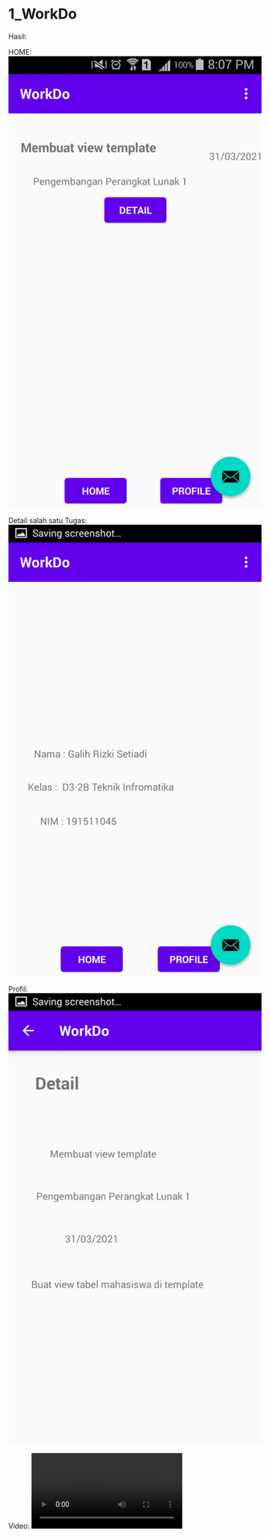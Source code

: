 # 1_WorkDo

Hasil:

HOME:
![](Dokumentasi/1.jpeg)

Detail salah satu Tugas:
![](Dokumentasi/2.jpeg)

Profil:
![](Dokumentasi/3.jpeg)

Video:
![Demo](https://user-images.githubusercontent.com/73786777/113151849-b4ee5a00-925f-11eb-86b0-7bb588b710f9.mp4)


